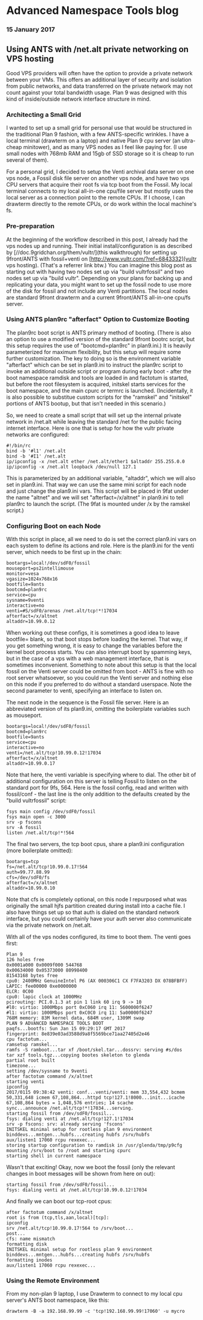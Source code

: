 # Advanced Namespace Tools blog
### 15 January 2017

## Using ANTS with /net.alt private networking on VPS hosting

Good VPS providers will often have the option to provide a private network between your VMs. This offers an additional layer of security and isolation from public networks, and data transferred on the private network may not count against your total bandwidth usage. Plan 9 was designed with this kind of inside/outside network interface structure in mind.

### Architecting a Small Grid

I wanted to set up a small grid for personal use that would be structured in the traditional Plan 9 fashion, with a few ANTS-specific wrinkles. I have a local terminal (drawterm on a laptop) and native Plan 9 cpu server (an ultra-cheap minitower), and as many VPS nodes as I feel like paying for. (I use small nodes with 768mb RAM and 15gb of SSD storage so it is cheap to run several of them).

For a personal grid, I decided to setup the Venti archival data server on one vps node, a Fossil disk file server on another vps node, and have two vps CPU servers that acquire their root fs via tcp boot from the Fossil. My local terminal connects to my local all-in-one cpu/file server but mostly uses the local server as a connection point to the remote CPUs. If I choose, I can drawterm directly to the remote CPUs, or do work within the local machine's fs.

### Pre-preparation

At the beginning of the workflow described in this post, I already had the vps nodes up and running. Their initial install/configuration is as described by [//doc.9gridchan.org/them/vultr/](this walkthrough) for setting up 9front/ANTS with fossil+venti on [http://www.vultr.com/?ref=6843332](vultr vps hosting). (That's a referrer link btw.) You can imagine this blog post as starting out with having two nodes set up via "build vultrfossil" and two nodes set up via "build vultr". Depending on your plans for backing up and replicating your data, you might want to set up the fossil node to use more of the disk for fossil and not include any Venti partitions. The local nodes are standard 9front drawterm and a current 9front/ANTS all-in-one cpu/fs server.

### Using ANTS plan9rc "afterfact" Option to Customize Booting

The plan9rc boot script is ANTS primary method of booting. (There is also an option to use a modified version of the standard 9front bootrc script, but this setup requires the use of "bootcmd=plan9rc" in plan9.ini.) It is heavily parameterized for maximum flexibility, but this setup will require some further customization. The key to doing so is the environment variable "afterfact" which can be set in plan9.ini to instruct the plan9rc script to invoke an additional outside script or program during early boot - after the boot namespace ramdisk and tools are loaded in and factotum is started, but before the root filesystem is acquired, initskel starts services for the boot namespace, and the main cpurc or termrc is launched. (Incidentally, it is also possible to substitue custom scripts for the "ramskel" and "initskel" portions of ANTS bootup, but that isn't needed in this scenario.)

So, we need to create a small script that will set up the internal private network in /net.alt while leaving the standard /net for the public facing internet interface. Here is one that is setup for how the vultr private networks are configured:

	#!/bin/rc
	bind -b '#l1' /net.alt
	bind -b '#I1' /net.alt
	ip/ipconfig -x /net.alt ether /net.alt/ether1 $altaddr 255.255.0.0
	ip/ipconfig -x /net.alt loopback /dev/null 127.1

This is parameterized by an additional variable, "altaddr", which we will also set in plan9.ini. That way we can use the same mini script for each node and just change the plan9.ini vars. This script will be placed in 9fat under the name "altnet" and we will set "afterfact=/x/altnet" in plan9.ini to tell plan9rc to launch the script. (The 9fat is mounted under /x by the ramskel script.)

### Configuring Boot on each Node

With this script in place, all we need to do is set the correct plan9.ini vars on each system to define its actions and role. Here is the plan9.ini for the venti server, which needs to be first up in the chain:

	bootargs=local!/dev/sdF0/fossil
	mouseport=ps2intellimouse
	monitor=vesa
	vgasize=1024x768x16
	bootfile=9ants
	bootcmd=plan9rc
	service=cpu
	sysname=9venti
	interactive=no
	venti=#S/sdF0/arenas /net.alt/tcp!*!17034
	afterfact=/x/altnet
	altaddr=10.99.0.12

When working out these configs, it is sometimes a good idea to leave bootfile= blank, so that boot stops before loading the kernel. That way, if you get something wrong, it is easy to change the variables before the kernel boot process starts. You can also interrupt boot by spamming keys, but in the case of a vps with a web management interface, that is sometimes inconvenient. Something to note about this setup is that the local fossil on the Venti server could be omitted from boot - ANTS is fine with no root server whatsoever, so you could run the Venti server and nothing else on this node if you preferred to do without a standard userspace. Note the second parameter to venti, specifying an interface to listen on.

The next node in the sequence is the Fossil file server. Here is an abbreviated version of its plan9.ini, omitting the boilerplate variables such as mouseport.

	bootargs=local!/dev/sdF0/fossil
	bootcmd=plan9rc
	bootfile=9ants
	service=cpu
	interactive=no
	venti=/net.alt/tcp!10.99.0.12!17034
	afterfact=/x/altnet
	altaddr=10.99.0.17

Note that here, the venti variable is specifying where to dial. The other bit of additional configuration on this server is telling Fossil to listen on the standard port for 9fs, 564. Here is the fossil config, read and written with fossil/conf - the last line is the only addition to the defaults created by the "build vultrfossil" script:

	fsys main config /dev/sdF0/fossil
	fsys main open -c 3000
	srv -p fscons
	srv -A fossil
	listen /net.alt/tcp!*!564

The final two servers, the tcp boot cpus, share a plan9.ini configuration (more boilerplate omitted):

	bootargs=tcp
	fs=/net.alt/tcp!10.99.0.17!564
	auth=99.77.88.99
	cfs=/dev/sdF0/fs
	afterfact=/x/altnet
	altaddr=10.99.0.10

Note that cfs is completely optional, on this node I repurposed what was originally the small hjfs partition created during install into a cache file. I also have things set up so that auth is dialed on the standard network interface, but you could certainly have your auth server also communicate via the private network on /net.alt.

With all of the vps nodes configured, its time to boot them. The venti goes first:

	Plan 9
	126 holes free
	0x0001a000 0x0009f000 544768
	0x00634000 0x05373000 80998400
	81543168 bytes free
	cpu0: 2400MHz GenuineIntel P6 (AX 000306C1 CX F7FA3203 DX 078BFBFF)
	LAPIC: fee00000 0xe0000000
	ELCR: 0C00
	cpu0: lapic clock at 1000MHz
	pcirouting: PCI.0.1.3 at pin 1 link 60 irq 9 -> 10
	#l0: virtio: 1000Mbps port 0xC060 irq 11: 5600000f6247
	#l1: virtio: 1000Mbps port 0xC0C0 irq 11: 5a00000f6247
	768M memory: 83M kernel data, 684M user, 1309M swap
	PLAN 9 ADVANCED NAMESPACE TOOLS BOOT
	paqfs...bootfs: Sun Jan 15 09:29:17 GMT 2017
	fingerprint: 8e839e03ad3588d9a8f5569bce71aa27405d2e46
	cpu factotum...
	ramsetup ramskel...
	ramfs -S ramboot...tar xf /boot/skel.tar...dossrv: serving #s/dos
	tar xzf tools.tgz...copying bootes skeleton to glenda
	partial root built
	timezone...
	setting /dev/sysname to 9venti
	after factotum command /x/altnet
	starting venti
	ipconfig
	2017/0115 09:38:42 venti: conf...venti/venti: mem 33,554,432 bcmem 50,331,648 icmem 67,108,864...httpd tcp!127.1!8000...init...icache 67,108,864 bytes = 1,048,576 entries; 14 scache
	sync...announce /net.alt/tcp!*!17034...serving.
	starting fossil from /dev/sdF0/fossil...
	fsys: dialing venti at /net.alt/tcp!127.1!17034
	srv -p fscons: srv: already serving 'fscons'
	INITSKEL minimal setup for rootless plan 9 environment
	binddevs...mntgen...hubfs...creating hubfs /srv/hubfs
	aux/listen1 17060 rcpu rexexec...
	storing startup configuration to ramdisk in /usr/glenda/tmp/p9cfg
	mounting /srv/boot to /root and starting cpurc
	starting shell in current namespace

Wasn't that exciting! Okay, now we boot the fossil (only the relevant changes in boot messages will be shown from here on out):

	starting fossil from /dev/sdF0/fossil...
	fsys: dialing venti at /net.alt/tcp!10.99.0.12!17034

And finally we can boot our tcp-root cpus:

	after factotum command /x/altnet
	root is from (tcp,tls,aan,local)[tcp]: 
	ipconfig
	srv /net.alt/tcp!10.99.0.17!564 to /srv/boot...
	post...
	cfs: name mismatch
	formatting disk
	INITSKEL minimal setup for rootless plan 9 environment
	binddevs...mntgen...hubfs...creating hubfs /srv/hubfs
	formatting inodes
	aux/listen1 17060 rcpu rexexec...

### Using the Remote Environment

From my non-plan 9 laptop, I use Drawterm to connect to my local cpu server's ANTS boot namespace, like this:

	drawterm -B -a 192.168.99.99 -c 'tcp!192.168.99.99!17060' -u mycro

